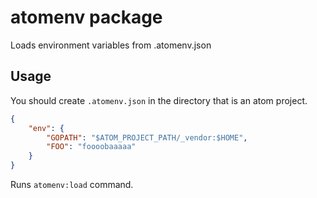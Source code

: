 # atomenv package

Loads environment variables from .atomenv.json

## Usage

You should create `.atomenv.json` in the directory that is an atom project.

```json
{
    "env": {
        "GOPATH": "$ATOM_PROJECT_PATH/_vendor:$HOME",
        "FOO": "foooobaaaaa"
    }
}
```

Runs `atomenv:load` command.
